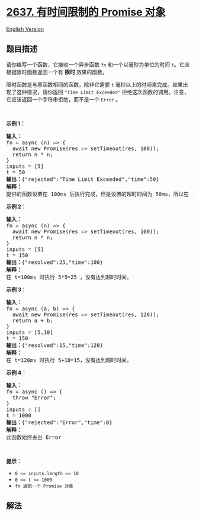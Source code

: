 # [2637. 有时间限制的 Promise 对象](https://leetcode.cn/problems/promise-time-limit)

[English Version](/solution/2600-2699/2637.Promise%20Time%20Limit/README_EN.md)

## 题目描述

<p>请你编写一个函数，它接收一个异步函数 <code>fn</code>&nbsp;和一个以毫秒为单位的时间 <code>t</code>。它应根据限时函数返回一个有 <strong>限时</strong> 效果的函数。</p>

<p>限时函数是与原函数相同的函数，除非它需要 <code>t</code> 毫秒以上的时间来完成。如果出现了这种情况，请你返回 <code>"Time Limit Exceeded"</code>&nbsp;拒绝这次函数的调用。注意，它应该返回一个字符串拒绝，而不是一个&nbsp;<code>Error</code>&nbsp;。</p>

<p>&nbsp;</p>

<p><b>示例 1：</b></p>

<pre>
<b>输入：</b>
fn = async (n) =&gt; { 
&nbsp; await new Promise(res =&gt; setTimeout(res, 100)); 
&nbsp; return n * n; 
}
inputs = [5]
t = 50
<b>输出：</b>{"rejected":"Time Limit Exceeded","time":50}
<b>解释：
</b>提供的函数设置在 100ms 后执行完成，但是设置的超时时间为 50ms，所以在 t=50ms 时拒绝因为达到了超时时间。
</pre>

<p><b>示例 2：</b></p>

<pre>
<b>输入：</b>
fn = async (n) =&gt; { 
&nbsp; await new Promise(res =&gt; setTimeout(res, 100)); 
&nbsp; return n * n; 
}
inputs = [5]
t = 150
<b>输出：</b>{"resolved":25,"time":100}
<b>解释：</b>
在 t=100ms 时执行 5*5=25 ，没有达到超时时间。
</pre>

<p><b>示例 3：</b></p>

<pre>
<b>输入：</b>
fn = async (a, b) =&gt; { 
&nbsp; await new Promise(res =&gt; setTimeout(res, 120)); 
&nbsp; return a + b; 
}
inputs = [5,10]
t = 150
<b>输出：</b>{"resolved":15,"time":120}
<b>解释：
</b>在 t=120ms 时执行 5+10=15，没有达到超时时间。
</pre>

<p><b>示例 4：</b></p>

<pre>
<b>输入：</b>
fn = async () =&gt; { 
&nbsp; throw "Error";
}
inputs = []
t = 1000
<b>输出：</b>{"rejected":"Error","time":0}
<b>解释：</b>
此函数始终丢出 Error</pre>

<p>&nbsp;</p>

<p><b>提示：</b></p>

<ul>
	<li><code>0 &lt;= inputs.length &lt;= 10</code></li>
	<li><code>0 &lt;= t &lt;= 1000</code></li>
	<li><code>fn 返回一个 Promise 对象</code></li>
</ul>

## 解法
